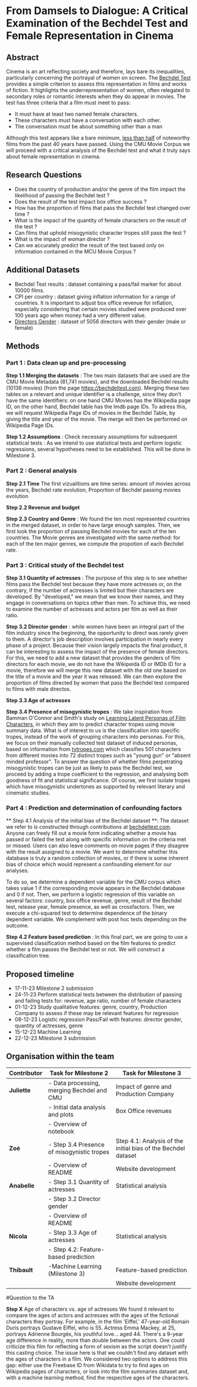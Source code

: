 # From Damsels to Dialogue: A Critical Examination of the Bechdel Test and Female Representation in Cinema
## Abstract
Cinema is an art reflecting society and therefore, lays bare its inequalities, particularly concerning the portrayal of women on screen. The [Bechdel Test](https://en.wikipedia.org/wiki/Bechdel_test) provides a simple criterion to assess this representation in films and works of fiction. It highlights the underrepresentation of women, often relegated to secondary roles or romantic interests when they do appear in movies. The test has three criteria that a film must meet to pass: 
- It must have at least two named female characters. 
- These characters must have a conversation with each other. 
- The conversation must be about something other than a man 

Although this test appears like a bare minimum, [less than half](https://psycnet.apa.org/fulltext/2022-95091-001.html) of noteworthy films from the past 40 years have passed. Using the CMU Movie Corpus we will proceed with a critical analysis of the Bechdel test and what it truly says about female representation in cinema. 

## Research Questions
- Does the country of production and/or the genre of the film impact the likelihood of passing the Bechdel test ?
- Does the result of the test impact box office success ?
- How has the proportion of films that pass the Bechdel test changed over time ?
- What is the impact of the quantity of female characters on the result of the test ?
- Can films that uphold misogynistic character tropes still pass the test ?
- What is the impact of woman director ?
- Can we accurately predict the result of the test based only on information contained in the MCU Movie Corpus ?

## Additional Datasets
- Bechdel Test results : dataset containing a pass/fail marker for about 10000 films.
- CPI per country : dataset giving inflation information for a range of countries. It is important to adjust box office revenue for inflation, especially considering that certain movies studied were produced over 100 years ago when money had a very different value.
- [Directors Gender](https://github.com/taubergm/HollywoodGenderData/blob/master/all_directors_gender.csv) : dataset of 5056 directors with their gender (male or female)

## Methods
### Part 1 : Data clean up and pre-processing
**Step 1.1 Merging the datasets** : The two main datasets that are used are the CMU Movie Metadata (81,741 movies), and the downloaded Bechdel results (10136 movies) (from the page https://bechdeltest.com). Merging these two tables on a relevant and unique identifier is a challenge, since they don't have the same identifiers: on one hand CMU Movies has the Wikipedia page ID, on the other hand, Bechdel table has the Imdb page IDs. To adress this, we will request Wikipedia Page IDs of movies in the Bechdel Table, by giving the title and year of the movie. The merge will then be performed on Wikipedia Page IDs.

**Step 1.2 Assumptions** : Check necessary assumptions for subsequent statistical tests : As we intend to use statistical tests and perform logistic regressions, several hypotheses need to be established. This will be done in Milestone 3.


### Part 2 : General analysis 
**Step 2.1 Time** The first vizualitions are time series: amount of movies across the years, Bechdel rate evolution, Proportion of Bechdel passing movies evolution

**Step 2.2 Revenue and budget**

**Step 2.3 Country and Genre** : We found the ten most represented countries in the merged dataset, in order to have large enough samples. Then, we first look the proportion of passing Bechdel movies for each of the ten countries. The Movie genres are investigated with the same method: for each of the ten major genres, we compute the propotion of each Bechdel rate. 

### Part 3 : Critical study of the Bechdel test

**Step 3.1 Quantity of actresses** : The purpose of this step is to see whether films pass the Bechdel test because they have more actresses or, on the contrary, if the number of actresses is limited but their characters are developed. By "developed," we mean that we know their names, and they engage in conversations on topics other than men. To achieve this, we need to examine the number of actresses and actors per film as well as their ratio.

**Step 3.2 Director gender** : while women have been an integral part of the film industry since the beginning, the opportunity to direct was rarely given to them. A director's job description involves participation in nearly every phase of a project. Because their vision largely impacts the final product, it can be interesting to assess the impact of the presence of female directors. For this, we need to add a new dataset that provides the genders of film directors for each movie, we do not have the Wikipeida ID or IMDb ID for a movie, therefore we will merge this new dataset with the old one based on the title of a movie and the year it was released. We can then explore the proportion of films directed by women that pass the Bechdel test compared to films with male directos. 

**Step 3.3 Age of actresses**

**Step 3.4 Presence of misogynistic tropes** : We take inspiration from Bamman O'Connor and Smith's study on [Learning Latent Personas of Film Characters](https://www.cs.cmu.edu/~dbamman/pubs/pdf/bamman+oconnor+smith.acl13.pdf), in which they aim to predict character tropes using movie summary data. What is of interest to us is the classification into specific tropes, instead of the work of grouping characters into personas. For this, we focus on their manually collected test dataset of induced personas, based on information from [tvtropes.com](https://tvtropes.org/pmwiki/pmwiki.php/Main/Tropes) which classifies 501 characters from different movies into 72 distinct tropes such as "young gun" or "absent minded professor". To answer the question of whether films perpetrating misogynistic tropes can be just as likely to pass the Bechdel test, we proceed by adding a trope coefficient to the regression, and analysing both goodness of fit and statistical significance. Of course, we first isolate tropes which have misogynistic undertones as supported by relevant literary and cinematic studies.


### Part 4 : Prediction and determination of confounding factors
** Step 4.1 Analysis of the initial bias of the Bechdel dataset **: The dataset we refer to is constructed through contributions at [bechdeltest.com](https://bechdeltest.com/). Anyone can freely fill out a movie form indicating whether a movie has passed or failed the test along with specific information on the criteria met or missed. Users can also leave comments on movie pages if they disagree with the result assigned to a movie. We want to determine whether this database is truly a random collection of movies, or if there is some inherent bias of choice which would represent a confounding element for our analyses.

To do so, we determine a dependent variable for the CMU corpus which takes value 1 if the corresponding movie appears in the Bechdel database and 0 if not. Then, we perform a logistic regression of this variable on several factors: country, box office revenue, genre, result of the Bechdel test, release year, female presence, as well as crossfactors. Then, we execute a chi-squared test to determine dependence of the binary dependent variable. We complement with post hoc tests depending on the outcome.


**Step 4.2 Feature based prediction** : In this final part, we are going to use a supervised classification method based on the film features to predict whether a film passes the Bechdel test or not. We will construct a classification tree.

## Proposed timeline

* 17-11-23 Milestone 2 submission
* 24-11-23 Perform statistical tests between the distribution of passing and failing tests for: revenue, age ratio, number of female characters
* 01-12-23 Study qualitative features: genre, country, Production Company to assess if these may be relevant features for regression
* 08-12-23 Logistic regression Pass/Fail with features: director gender, quantity of actresses, genre
* 15-12-23 Machine Learning
* 22-12-23 Milestone 3 submission

## Organisation within the team
| Contributor | Task for Milestone 2                        | Task for Milestone 3|
|-------------|---------------------------------------------|---------------------|
| **Juliette** | - Data processing, merging Bechdel and CMU  |Impact of genre and Production Company|
|             | - Initial data analysis and plots            |Box Office revenues
|             | - Overview of notebook                       |     |
| **Zoé**     | - Step 3.4 Presence of misogynistic tropes   |    Step 4.1: Analysis of the initial bias of the Bechdel dataset     |
|             | - Overview of README                          |     Website development |
| **Anabelle** | - Step 3.1 Quantity of actresses             |    Statistical analysis    |
|             | - Step 3.2 Director gender                    |        |
|             | - Overview of README                          |        |
| **Nicola**   | - Step 3.3 Age of actresses                   |     Statistical analysis   |
|             | -  Step 4.2: Feature-based prediction          |          |
| **Thibault** |-Machine Learning (Milestone 3)                |                  Feature-based prediction   |    
|              |                                              |   Website development


#Question to the TA

**Step X** Age of characters vs. age of actresses
We found it relevant to compare the ages of actors and actresses with the ages of the fictional characters they portray. For example, in the film 'Eiffel,' 47-year-old Romain Duris portrays Gustave Eiffel, who is 55. Actress Emma Mackey, at 25, portrays Adrienne Bourgès, his youthful love... aged 44. There's a 9-year age difference in reality, more than double between the actors. One could criticize this film for reflecting a form of sexism as the script doesn't justify this casting choice. The issue here is that we couldn't find any dataset with the ages of characters in a film. We considered two options to address this gap: either use the Freebase ID from Wikidata to try to find ages on Wikipedia pages of characters, or look into the film summaries dataset and, with a machine learning method, find the respective ages of the characters.





